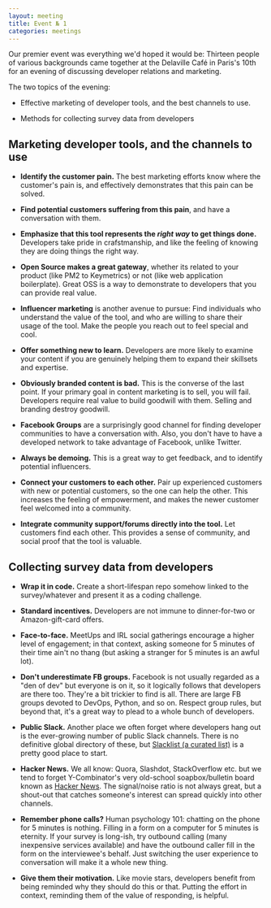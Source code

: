 ```yaml
---
layout: meeting
title: Event № 1
categories: meetings
---
```


Our premier event was everything we'd hoped it would be: Thirteen people of various backgrounds came together at the Delaville Café in Paris's 10th for an evening of discussing developer relations and marketing.

The two topics of the evening:

* Effective marketing of developer tools, and the best channels to use.

* Methods for collecting survey data from developers


## Marketing developer tools, and the channels to use

* **Identify the customer pain.** The best marketing efforts know where the customer's pain is, and effectively demonstrates that this pain can be solved.

* **Find potential customers suffering from this pain**, and have a conversation with them.

* **Emphasize that this tool represents the _right way_ to get things done.** Developers take pride in crafstmanship, and like the feeling of knowing they are doing things the right way.

* **Open Source makes a great gateway**, whether its related to your product (like PM2 to Keymetrics) or not (like web application boilerplate). Great OSS is a way to demonstrate to developers that you can provide real value.

* **Influencer marketing** is another avenue to pursue: Find individuals who understand the value of the tool, and who are willing to share their usage of the tool. Make the people you reach out to feel special and cool.

* **Offer something new to learn.** Developers are more likely to examine your content if you are genuinely helping them to expand their skillsets and expertise.

* **Obviously branded content is bad.** This is the converse of the last point. If your primary goal in content marketing is to sell, you will fail. Developers require real value to build goodwill with them. Selling and branding destroy goodwill.

* **Facebook Groups** are a surprisingly good channel for finding developer communities to have a conversation with. Also, you don't have to have a developed network to take advantage of Facebook, unlike Twitter.

* **Always be demoing.** This is a great way to get feedback, and to identify potential influencers.

* **Connect your customers to each other.** Pair up experienced customers with new or potential customers, so the one can help the other. This increases the feeling of empowerment, and makes the newer customer feel welcomed into a community.

* **Integrate community support/forums directly into the tool.** Let customers find each other. This provides a sense of community, and social proof that the tool is valuable.

## Collecting survey data from developers

* **Wrap it in code.** Create a short-lifespan repo somehow linked to the survey/whatever and present it as a coding challenge.

* **Standard incentives.** Developers are not immune to dinner-for-two or Amazon-gift-card offers.

* **Face-to-face.** MeetUps and IRL social gatherings encourage a higher level of engagement; in that context, asking someone for 5 minutes of their time ain't no thang (but asking a stranger for 5 minutes is an awful lot).

* **Don't underestimate FB groups.** Facebook is not usually regarded as a "den of dev" but everyone is on it, so it logically follows that developers are there too. They're a bit trickier to find is all. There are large FB groups devoted to DevOps, Python, and so on. Respect group rules, but beyond that, it's a great way to plead to a whole bunch of developers.

* **Public Slack.** Another place we often forget where developers hang out is the ever-growing number of public Slack channels. There is no definitive global directory of these, but [Slacklist (a curated list)](http://www.slacklist.info/) is a pretty good place to start.

* **Hacker News.** We all know: Quora, Slashdot, StackOverflow etc. but we tend to forget
Y-Combinator's very old-school soapbox/bulletin board known as [Hacker News](https://news.ycombinator.com/). The signal/noise ratio is not always great, but a shout-out that catches someone's interest can spread quickly into other channels.

* **Remember phone calls?** Human psychology 101: chatting on the phone for 5 minutes is nothing. Filling in a form on a computer for 5 minutes is eternity. If your survey is long-ish, try outbound calling (many inexpensive services available) and have the outbound caller fill in the form on the interviewee's behalf. Just switching the user experience to conversation will make it a whole new thing.

* **Give them their motivation.** Like movie stars, developers benefit from being reminded why they should do this or that. Putting the effort in context, reminding them of the value of responding, is helpful.

